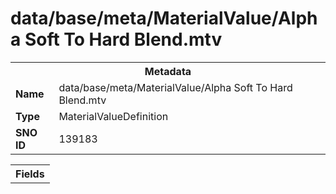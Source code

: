 <h1>data/base/meta/MaterialValue/Alpha Soft To Hard Blend.mtv</h1><table><tr><th colspan="100%">Metadata</th></tr><tr><td><b>Name</b></td><td>data/base/meta/MaterialValue/Alpha Soft To Hard Blend.mtv</td></tr><tr><td><b>Type</b></td><td>MaterialValueDefinition</td></tr><tr><td><b>SNO ID</b></td><td>139183</td></tr></table>

<table><tr><th colspan="100%">Fields</th></tr></table>

